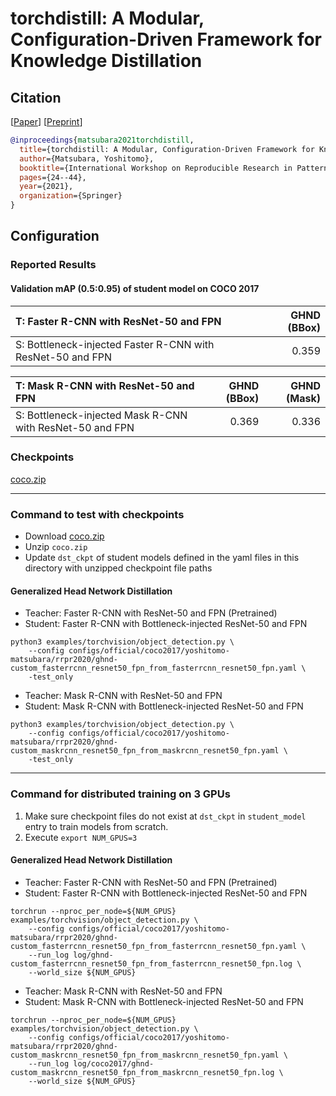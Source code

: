# torchdistill: A Modular, Configuration-Driven Framework for Knowledge Distillation
## Citation
[[Paper](https://link.springer.com/chapter/10.1007/978-3-030-76423-4_3)] [[Preprint](https://arxiv.org/abs/2011.12913)]  
```bibtex
@inproceedings{matsubara2021torchdistill,
  title={torchdistill: A Modular, Configuration-Driven Framework for Knowledge Distillation},
  author={Matsubara, Yoshitomo},
  booktitle={International Workshop on Reproducible Research in Pattern Recognition},
  pages={24--44},
  year={2021},
  organization={Springer}
}
```

## Configuration
### Reported Results
#### Validation mAP (0.5:0.95) of student model on COCO 2017
| T: Faster R-CNN with ResNet-50 and FPN                      | GHND (BBox)  |  
| :---                                                        | ---:         |  
| S: Bottleneck-injected Faster R-CNN with ResNet-50 and FPN  | 0.359        |  

| T: Mask R-CNN with ResNet-50 and FPN                      | GHND (BBox)  | GHND (Mask)  | 
| :---                                                      | ---:         | ---:         | 
| S: Bottleneck-injected Mask R-CNN with ResNet-50 and FPN  | 0.369        | 0.336        |  

### Checkpoints
[coco.zip](https://github.com/yoshitomo-matsubara/torchdistill/releases/download/v0.0.1/coco.zip)

---
### Command to test with checkpoints
- Download [coco.zip](https://github.com/yoshitomo-matsubara/torchdistill/releases/download/v0.0.1/coco.zip)
- Unzip `coco.zip` 
- Update `dst_ckpt` of student models defined in the yaml files in this directory with unzipped checkpoint file paths

#### Generalized Head Network Distillation
- Teacher: Faster R-CNN with ResNet-50 and FPN (Pretrained)
- Student: Faster R-CNN with Bottleneck-injected ResNet-50 and FPN

```
python3 examples/torchvision/object_detection.py \
    --config configs/official/coco2017/yoshitomo-matsubara/rrpr2020/ghnd-custom_fasterrcnn_resnet50_fpn_from_fasterrcnn_resnet50_fpn.yaml \
    -test_only
```

- Teacher: Mask R-CNN with ResNet-50 and FPN
- Student: Mask R-CNN with Bottleneck-injected ResNet-50 and FPN

```
python3 examples/torchvision/object_detection.py \
    --config configs/official/coco2017/yoshitomo-matsubara/rrpr2020/ghnd-custom_maskrcnn_resnet50_fpn_from_maskrcnn_resnet50_fpn.yaml \
    -test_only
```

---
### Command for distributed training on 3 GPUs
1. Make sure checkpoint files do not exist at `dst_ckpt` in `student_model` entry to train models from scratch.
2. Execute `export NUM_GPUS=3`

#### Generalized Head Network Distillation
- Teacher: Faster R-CNN with ResNet-50 and FPN (Pretrained)
- Student: Faster R-CNN with Bottleneck-injected ResNet-50 and FPN

```
torchrun --nproc_per_node=${NUM_GPUS} examples/torchvision/object_detection.py \
    --config configs/official/coco2017/yoshitomo-matsubara/rrpr2020/ghnd-custom_fasterrcnn_resnet50_fpn_from_fasterrcnn_resnet50_fpn.yaml \
    --run_log log/ghnd-custom_fasterrcnn_resnet50_fpn_from_fasterrcnn_resnet50_fpn.log \
    --world_size ${NUM_GPUS} 
```

- Teacher: Mask R-CNN with ResNet-50 and FPN
- Student: Mask R-CNN with Bottleneck-injected ResNet-50 and FPN

```
torchrun --nproc_per_node=${NUM_GPUS} examples/torchvision/object_detection.py \
    --config configs/official/coco2017/yoshitomo-matsubara/rrpr2020/ghnd-custom_maskrcnn_resnet50_fpn_from_maskrcnn_resnet50_fpn.yaml \
    --run_log log/coco2017/ghnd-custom_maskrcnn_resnet50_fpn_from_maskrcnn_resnet50_fpn.log \
    --world_size ${NUM_GPUS} 
```
